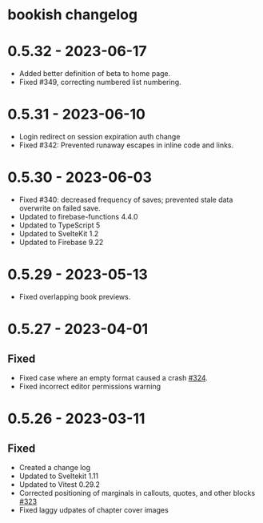 # bookish changelog

# 0.5.32 - 2023-06-17

-   Added better definition of beta to home page.
-   Fixed #349, correcting numbered list numbering.

# 0.5.31 - 2023-06-10

-   Login redirect on session expiration auth change
-   Fixed #342: Prevented runaway escapes in inline code and links.

# 0.5.30 - 2023-06-03

-   Fixed #340: decreased frequency of saves; prevented stale data overwrite on failed save.
-   Updated to firebase-functions 4.4.0
-   Updated to TypeScript 5
-   Updated to SvelteKit 1.2
-   Updated to Firebase 9.22

# 0.5.29 - 2023-05-13

-   Fixed overlapping book previews.

# 0.5.27 - 2023-04-01

## Fixed

-   Fixed case where an empty format caused a crash [#324](#324).
-   Fixed incorrect editor permissions warning

# 0.5.26 - 2023-03-11

## Fixed

-   Created a change log
-   Updated to Sveltekit 1.11
-   Updated to Vitest 0.29.2
-   Corrected positioning of marginals in callouts, quotes, and other blocks [#323](#323)
-   Fixed laggy udpates of chapter cover images
